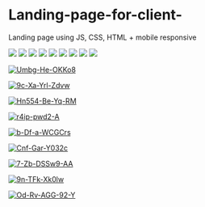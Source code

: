 # Landing-page-for-client-
Landing page using JS, CSS, HTML + mobile responsive 


![](https://i.ibb.co/zX0Qyk0/Umbg-He-OKKo8.jpg)
![](https://i.ibb.co/fGjvVpv/9c-Xa-Yrl-Zdvw.jpg)
![](https://i.ibb.co/0q7dTpH/Hn554-Be-Yq-RM.jpg)
![](https://i.ibb.co/tbqNWs0/r4ip-pwd2-A.jpg)
![](https://i.ibb.co/TPyHYTJ/b-Df-a-WCGCrs.jpg)
![](https://i.ibb.co/WtpF8r6/Cnf-Gar-Y032c.jpg)
![](https://i.ibb.co/KN6Xqnx/7-Zb-DSSw9-AA.jpg)
![](https://i.ibb.co/Wgth2Z8/9n-TFk-Xk0lw.jpg)
![](https://i.ibb.co/fS3Q4QC/Od-Rv-AGG-92-Y.jpg)



<a href="https://ibb.co/c67kGm7"><img src="https://i.ibb.co/zX0Qyk0/Umbg-He-OKKo8.jpg" alt="Umbg-He-OKKo8" border="0"></a>


<a href="https://ibb.co/0VHtpMt"><img src="https://i.ibb.co/fGjvVpv/9c-Xa-Yrl-Zdvw.jpg" alt="9c-Xa-Yrl-Zdvw" border="0"></a>


<a href="https://ibb.co/kK7WjVN"><img src="https://i.ibb.co/0q7dTpH/Hn554-Be-Yq-RM.jpg" alt="Hn554-Be-Yq-RM" border="0"></a>

<a href="https://ibb.co/Xz7dvsn"><img src="https://i.ibb.co/tbqNWs0/r4ip-pwd2-A.jpg" alt="r4ip-pwd2-A" border="0"></a>

<a href="https://ibb.co/Zc9hGJv"><img src="https://i.ibb.co/TPyHYTJ/b-Df-a-WCGCrs.jpg" alt="b-Df-a-WCGCrs" border="0"></a>

<a href="https://ibb.co/m8FtZnG"><img src="https://i.ibb.co/WtpF8r6/Cnf-Gar-Y032c.jpg" alt="Cnf-Gar-Y032c" border="0"></a>

<a href="https://ibb.co/rbkm692"><img src="https://i.ibb.co/KN6Xqnx/7-Zb-DSSw9-AA.jpg" alt="7-Zb-DSSw9-AA" border="0"></a>

<a href="https://ibb.co/syHfVnx"><img src="https://i.ibb.co/Wgth2Z8/9n-TFk-Xk0lw.jpg" alt="9n-TFk-Xk0lw" border="0"></a>

<a href="https://ibb.co/j5CHgHL"><img src="https://i.ibb.co/fS3Q4QC/Od-Rv-AGG-92-Y.jpg" alt="Od-Rv-AGG-92-Y" border="0"></a>

